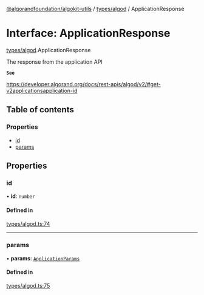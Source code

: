 [@algorandfoundation/algokit-utils](../README.md) / [types/algod](../modules/types_algod.md) / ApplicationResponse

# Interface: ApplicationResponse

[types/algod](../modules/types_algod.md).ApplicationResponse

The response from the application API

**`See`**

https://developer.algorand.org/docs/rest-apis/algod/v2/#get-v2applicationsapplication-id

## Table of contents

### Properties

- [id](types_algod.ApplicationResponse.md#id)
- [params](types_algod.ApplicationResponse.md#params)

## Properties

### id

• **id**: `number`

#### Defined in

[types/algod.ts:74](https://github.com/algorandfoundation/algokit-utils-ts/blob/main/src/types/algod.ts#L74)

___

### params

• **params**: [`ApplicationParams`](types_algod.ApplicationParams.md)

#### Defined in

[types/algod.ts:75](https://github.com/algorandfoundation/algokit-utils-ts/blob/main/src/types/algod.ts#L75)
